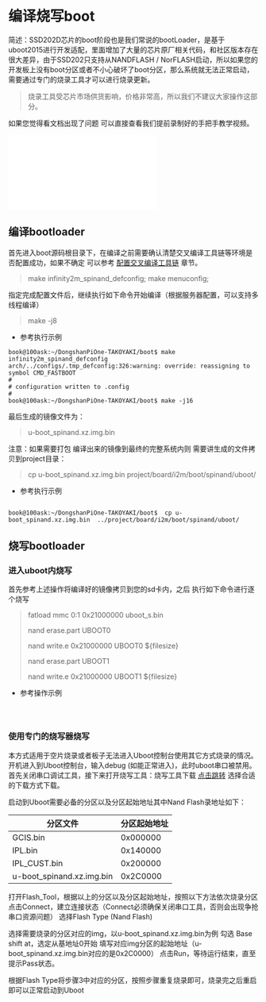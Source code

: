 # 编译烧写boot
简述：SSD202D芯片的boot阶段也是我们常说的bootLoader，是基于uboot2015进行开发适配，里面增加了大量的芯片原厂相关代码，和社区版本存在很大差异，由于SSD202只支持从NANDFLASH / NorFLASH启动，所以如果您的开发板上没有boot分区或者不小心破坏了boot分区，那么系统就无法正常启动，需要通过专门的烧录工具才可以进行烧录更新。

> 烧录工具受芯片市场供货影响，价格非常高，所以我们不建议大家操作这部分。

如果您觉得看文档出现了问题 可以直接查看我们提前录制好的手把手教学视频。
<iframe src="//player.bilibili.com/player.html?aid=293906511&bvid=BV18F411a7jM&cid=434612050&page=1" scrolling="no" border="0" frameborder="no" framespacing="0" allowfullscreen="true"> </iframe>

## 编译bootloader

首先进入boot源码根目录下，在编译之前需要确认清楚交叉编译工具链等环境是否配置成功，如果不确定 可以参考 [配置交叉编译工具链](DongshanPi-One/05-GetSourceCode/#_4) 章节。

> make infinity2m_spinand_defconfig; make menuconfig;

指定完成配置文件后，继续执行如下命令开始编译（根据服务器配置，可以支持多线程编译）
> make -j8

* 参考执行示例
``` shell
book@100ask:~/DongshanPiOne-TAKOYAKI/boot$ make infinity2m_spinand_defconfig
arch/../configs/.tmp_defconfig:326:warning: override: reassigning to symbol CMD_FASTBOOT
#
# configuration written to .config
#
book@100ask:~/DongshanPiOne-TAKOYAKI/boot$ make -j16
```

最后生成的镜像文件为：
> u-boot_spinand.xz.img.bin

注意：如果需要打包 编译出来的镜像到最终的完整系统内则 需要讲生成的文件拷贝到project目录：
> cp u-boot_spinand.xz.img.bin project/board/i2m/boot/spinand/uboot/

* 参考执行示例
``` shell

book@100ask:~/DongshanPiOne-TAKOYAKI/boot$  cp u-boot_spinand.xz.img.bin  ../project/board/i2m/boot/spinand/uboot/

```

## 烧写bootloader

### 进入uboot内烧写

首先参考上述操作将编译好的镜像拷贝到您的sd卡内，之后 执行如下命令进行逐个烧写

> fatload  mmc 0:1 0x21000000 uboot_s.bin
> 
> nand erase.part UBOOT0
> 
> nand write.e 0x21000000 UBOOT0 ${filesize}
> 
> nand erase.part UBOOT1
> 
> nand write.e 0x21000000 UBOOT1 ${filesize}


* 参考操作示例
``` shell



```
### 使用专门的烧写器烧写

本方式适用于空片烧录或者板子无法进入Uboot控制台使用其它方式烧录的情况。开机进入到Uboot控制台，输入debug (如能正常进入)，此时uboot串口被禁用。
首先关闭串口调试工具，接下来打开烧写工具：烧写工具下载 [点击跳转](DongshanPi-One/10-SupportTools/)  选择合适的下载方式下载。

启动到Uboot需要必备的分区以及分区起始地址其中Nand Flash录地址如下：

|分区文件 |	分区起始地址 |
|-------- | ---------- |
|GCIS.bin |	0x000000 |
| IPL.bin | 	0x140000 |
| IPL_CUST.bin | 	0x200000 |
| u-boot_spinand.xz.img.bin | 	0x2C0000 |

打开Flash_Tool，根据以上的分区以及分区起始地址，按照以下方法依次烧录分区
点击Connect，建立连接状态（Connect必须确保关闭串口工具，否则会出现争抢串口资源问题）
选择Flash Type (Nand Flash)




选择需要烧录的分区对应的img，以u-boot_spinand.xz.img.bin为例
勾选 Base shift at，选定从基地址0开始
填写对应img分区的起始地址（u-boot_spinand.xz.img.bin对应的是0x2C0000）
点击Run，等待运行结束，直至提示Pass状态。

根据Flash Type将步骤3中对应的分区，按照步骤重复烧录即可，烧录完之后重启即可以正常启动到Uboot